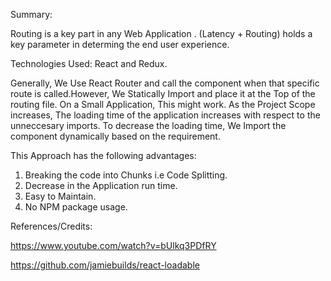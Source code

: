 

Summary:

 Routing is a key part in any Web Application . (Latency + Routing) holds a key parameter in determing the end user experience.
 
 Technologies Used:
  React and Redux.
  
  Generally, We Use React Router and call the component when that specific route is called.However, We Statically Import and place it at 
  the Top of the routing file. On a Small Application, This might work. As the Project Scope increases, The loading time of the application
  increases with respect to the unneccesary imports. To decrease the loading time, We Import the component dynamically based on the requirement.
  
  This Approach has the following advantages:
   1) Breaking the code into Chunks i.e Code Splitting.
   2) Decrease in the Application run time.
   3) Easy to Maintain.
   4) No NPM package usage.
   
  
   
   
 References/Credits:
   
   https://www.youtube.com/watch?v=bUlkq3PDfRY
   
   https://github.com/jamiebuilds/react-loadable
   
   
   
   
   
   
 
